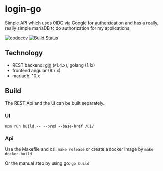 # login-go
Simple API which uses [OIDC](https://developers.google.com/identity/protocols/OpenIDConnect) via Google for authentication and has a really, really simple mariaDB to do authorization for my applications.

[![codecov](https://codecov.io/gh/bihe/login-go/branch/master/graph/badge.svg)](https://codecov.io/gh/bihe/login-go)
[![Build Status](https://dev.azure.com/henrikbinggl/login-go/_apis/build/status/bihe.login-go?branchName=master)](https://dev.azure.com/henrikbinggl/login-go/_build/latest?definitionId=7&branchName=master)

## Technology

* REST backend: [gin](https://github.com/gin-gonic/gin) (v1.4.x), golang (1.1x)
* frontend angular (8.x.x)
* mariadb: 10.x

## Build

The REST Api and the UI can be built separately.

### UI

`npm run build -- --prod --base-href /ui/`

### Api

Use the Makefile and call `make release` or create a docker image by `make docker-build`

Or the manual step by using go: `go build`

